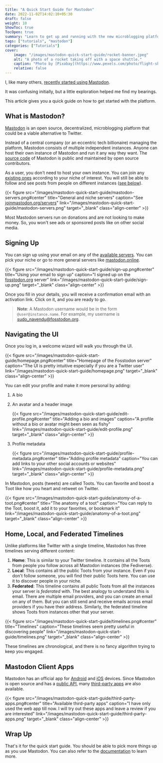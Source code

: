 ```yaml
---
title: "A Quick Start Guide for Mastodon"
date: 2022-11-02T14:02:10+05:30
draft: false
weight: 10
ShowToc: true
TocOpen: true
summary: "Learn to get up and running with the new microblogging platform everyone is talking about."
tags: ["tutorials", "mastodon"]
categories: ["Tutorials"]
cover:
    image: "/images/mastodon-quick-start-guide/rocket-banner.jpeg"
    alt: "A photo of a rocket taking off with a space shuttle."
    caption: "Photo by [Pixabay](https://www.pexels.com/photo/flight-sky-earth-space-2166/)"
    relative: false
---
```


I, like many others, [recently started using Mastodon](https://fosstodon.org/@sudo_navendu).

It was confusing initially, but a little exploration helped me find my bearings.

This article gives you a quick guide on how to get started with the platform.

## What is Mastodon?

[Mastodon](https://joinmastodon.org/) is an open source, decentralized, microblogging platform that could be a viable alternative to Twitter.

Instead of a central company (or an eccentric tech billionaire) managing the platform, Mastodon consists of multiple independent instances. Anyone can host their own instance of Mastodon and run it any way they want. The [source code](https://github.com/mastodon/mastodon) of Mastodon is public and maintained by open source contributors.

As a user, you don't need to host your own instance. You can join any [existing ones](https://joinmastodon.org/servers) according to your niche of interest. You will still be able to follow and see posts from people on different instances ([see below](#)).

{{< figure src="/images/mastodon-quick-start-guide/mastodon-servers.png#center" title="General and niche servers" caption="See [joinmastodon.org/servers](https://joinmastodon.org/servers)" link="/images/mastodon-quick-start-guide/mastodon-servers.png" target="_blank" class="align-center" >}}

Most Mastodon servers run on donations and are not looking to make money. So, you won't see ads or sponsored posts like on other social media.

## Signing Up

You can sign up using your email on any of the [available servers](https://joinmastodon.org/servers). You can pick your niche or go to more general servers like [mastodon.online](https://mastodon.online).

{{< figure src="/images/mastodon-quick-start-guide/sign-up.png#center" title="Using your email to sign up" caption="I signed up on the [fosstodon.org](https://fosstodon.org) server" link="/images/mastodon-quick-start-guide/sign-up.png" target="_blank" class="align-center" >}}

Once you fill in your details, you will receive a confirmation email with an activation link. Click on it, and you are ready to go.

> **Note**: A Mastodon username would be in the form `@user@instance.name`. For example, my username is [sudo_navendu@fosstodon.org](https://fosstodon.org/@sudo_navendu).

## Navigating the UI

Once you log in, a welcome wizard will walk you through the UI.

{{< figure src="/images/mastodon-quick-start-guide/homepage.png#center" title="Homepage of the Fosstodon server" caption="The UI is pretty intuitive especially if you are a Twitter user" link="/images/mastodon-quick-start-guide/homepage.png" target="_blank" class="align-center" >}}

You can edit your profile and make it more personal by adding:

1. A bio
2. An avatar and a header image

   {{< figure src="/images/mastodon-quick-start-guide/edit-profile.png#center" title="Adding a bio and images" caption="A profile without a bio or avatar might been seen as fishy" link="/images/mastodon-quick-start-guide/edit-profile.png" target="_blank" class="align-center" >}}

3. Profile metadata
   
   {{< figure src="/images/mastodon-quick-start-guide/profile-metadata.png#center" title="Adding profile metadata" caption="You can add links to your other social accounts or websites" link="/images/mastodon-quick-start-guide/profile-metadata.png" target="_blank" class="align-center" >}}

In Mastodon, posts (tweets) are called Toots. You can favorite and boost a Toot like how you heart and retweet on Twitter.

{{< figure src="/images/mastodon-quick-start-guide/anatomy-of-a-toot.png#center" title="The anatomy of a toot" caption="You can reply to the Toot, boost it, add it to your favorites, or bookmark it" link="/images/mastodon-quick-start-guide/anatomy-of-a-toot.png" target="_blank" class="align-center" >}}

## Home, Local, and Federated Timelines

Unlike platforms like Twitter with a single timeline, Mastodon has three timelines serving different content:

1. **Home**: This is similar to your Twitter timeline. It contains all the Toots from people you follow across all Mastodon instances (the Fediverse).
2. **Local**: This contains all the public Toots from your instance. Even if you don't follow someone, you will find their public Toots here. You can use it to discover people in your niche.
3. **Federated**: This timeline contains all public Toots from all the instances your server is _federated_ with. The best analogy to understand this is email. There are multiple email providers, and you can create an email on any of them. But you can still send and receive emails across email providers if you have their address. Similarly, the federated timeline shows Toots from instances other that your server.

{{< figure src="/images/mastodon-quick-start-guide/timelines.png#center" title="Timelines" caption="These timelines seem pretty useful in discovering people" link="/images/mastodon-quick-start-guide/timelines.png" target="_blank" class="align-center" >}}

These timelines are chronological, and there is no fancy algorithm trying to keep you engaged.

## Mastodon Client Apps

Mastodon has an official app for [Android](https://play.google.com/store/apps/details?id=org.joinmastodon.android) and [iOS](https://apps.apple.com/us/app/mastodon-for-iphone/id1571998974) devices. Since Mastodon is open source and has a [public API](https://docs.joinmastodon.org/client/intro/), many [third-party apps](https://joinmastodon.org/apps) are also available.

{{< figure src="/images/mastodon-quick-start-guide/third-party-apps.png#center" title="Available third-party apps" caption="I have only used the web app till now. I will try out these apps and leave a review if you are interested" link="/images/mastodon-quick-start-guide/third-party-apps.png" target="_blank" class="align-center" >}}

## Wrap Up

That's it for the quick start guide. You should be able to pick more things up as you use Mastodon. You can also refer to the [documentation](https://docs.joinmastodon.org/) to learn more.
